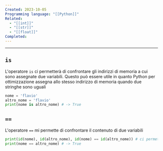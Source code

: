 ```yaml
---
Created: 2023-10-05
Programming language: "[[Python]]"
Related:
  - "[[int]]"
  - "[[str]]"
  - "[[float]]"
Completed: 
---
```

---
## `is`
L'operatore `is` ci permetterà di confrontare gli indirizzi di memoria a cui sono assegnate due variabili. Questo può essere utile in quanto Python per ottimizzazione assegna allo stesso indirizzo di memoria quando due stringhe sono uguali
```python
nome = 'flavio'
altro_nome = 'flavio'
print(nome is altro_nome) # -> True
```
## `==`
L'operatore `==` mi permette di confrontare il contenuto di due variabili
```python
print(id(nome), id(altro_nome), id(nome) == id(altro_nome)) # ci permette di vedere l'indirizzo di memoria assegnato alle due variabili
print(nome == altro_nome) # -> True
```
